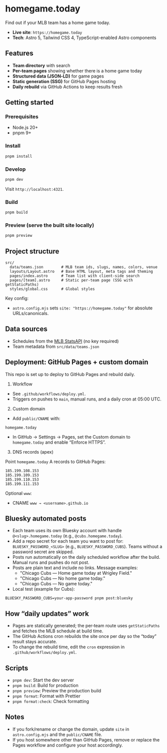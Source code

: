 # homegame.today

Find out if your MLB team has a home game today.

- **Live site**: `https://homegame.today`
- **Tech**: Astro 5, Tailwind CSS 4, TypeScript-enabled Astro components

## Features

- **Team directory** with search
- **Per-team pages** showing whether there is a home game today
- **Structured data (JSON‑LD)** for game pages
- **Static generation (SSG)** for GitHub Pages hosting
- **Daily rebuild** via GitHub Actions to keep results fresh

## Getting started

### Prerequisites

- Node.js 20+
- pnpm 9+

### Install

```bash
pnpm install
```

### Develop

```bash
pnpm dev
```

Visit `http://localhost:4321`.

### Build

```bash
pnpm build
```

### Preview (serve the built site locally)

```bash
pnpm preview
```

## Project structure

```
src/
  data/teams.json        # MLB team ids, slugs, names, colors, venue
  layouts/Layout.astro   # Base HTML layout, meta tags and theming
  pages/index.astro      # Team list with client-side search
  pages/[team].astro     # Static per-team page (SSG with getStaticPaths)
  styles/global.css      # Global styles
```

Key config:

- `astro.config.mjs` sets `site: "https://homegame.today"` for absolute URLs/canonicals.

## Data sources

- Schedules from the [MLB StatsAPI](https://statsapi.mlb.com/) (no key required)
- Team metadata from `src/data/teams.json`

## Deployment: GitHub Pages + custom domain

This repo is set up to deploy to GitHub Pages and rebuild daily.

1) Workflow

- See `.github/workflows/deploy.yml`.
- Triggers on pushes to `main`, manual runs, and a daily cron at 05:00 UTC.

2) Custom domain

- Add `public/CNAME` with:

```
homegame.today
```

- In GitHub → Settings → Pages, set the Custom domain to `homegame.today` and enable “Enforce HTTPS”.

3) DNS records (apex)

Point `homegame.today` A records to GitHub Pages:

```
185.199.108.153
185.199.109.153
185.199.110.153
185.199.111.153
```

Optional `www`:

- CNAME `www → <username>.github.io`

## Bluesky automated posts

- Each team uses its own Bluesky account with handle `@<slug>.homegame.today` (e.g., `@cubs.homegame.today`).
- Add a repo secret for each team you want to post for: `BLUESKY_PASSWORD_<SLUG>` (e.g., `BLUESKY_PASSWORD_CUBS`). Teams without a password secret are skipped.
- Posts run automatically on the daily scheduled workflow after the build. Manual runs and pushes do not post.
- Posts are plain text and include no links. Message examples:
  - "Chicago Cubs — Home game today at Wrigley Field."
  - "Chicago Cubs — No home game today."
  - "Chicago Cubs — No game today."
- Local test (example for Cubs):

```
BLUESKY_PASSWORD_CUBS=your-app-password pnpm post:bluesky
```


## How “daily updates” work

- Pages are statically generated; the per‑team route uses `getStaticPaths` and fetches the MLB schedule at build time.
- The GitHub Actions cron rebuilds the site once per day so the “today” result stays accurate.
- To change the rebuild time, edit the `cron` expression in `.github/workflows/deploy.yml`.

## Scripts

- `pnpm dev`: Start the dev server
- `pnpm build`: Build for production
- `pnpm preview`: Preview the production build
- `pnpm format`: Format with Prettier
- `pnpm format:check`: Check formatting

## Notes

- If you fork/rename or change the domain, update `site` in `astro.config.mjs` and the `public/CNAME` file.
- If you host somewhere other than GitHub Pages, remove or replace the Pages workflow and configure your host accordingly.
